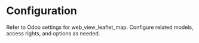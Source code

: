 # Configuration

Refer to Odoo settings for web_view_leaflet_map. Configure related models, access rights, and options as needed.
